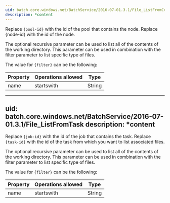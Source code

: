 ```yaml
---
uid: batch.core.windows.net/BatchService/2016-07-01.3.1/File_ListFromComputeNode
description: *content
---
```

Replace `{pool-id}` with the id of the pool that contains the node. Replace {node-id} with the id of the node.

The optional recursive parameter can be used to list all of the contents of the working directory. This parameter can be used in combination with the filter parameter to list specific type of files.

The value for `{filter}` can be the following:

|Property|Operations allowed|Type|
|--------------|------------------------|----------|
|name|startswith|String|

---
uid: batch.core.windows.net/BatchService/2016-07-01.3.1/File_ListFromTask
description: *content
---
Replace `{job-id}` with the id of the job that contains the task. Replace `{task-id}` with the id of the task from which you want to list associated files.

The optional recursive parameter can be used to list all of the contents of the working directory. This parameter can be used in combination with the filter parameter to list specific type of files.

 The value for `{filter}` can be the following:

|Property|Operations allowed|Type|
|--------------|------------------------|----------|
|name|startswith|String|
